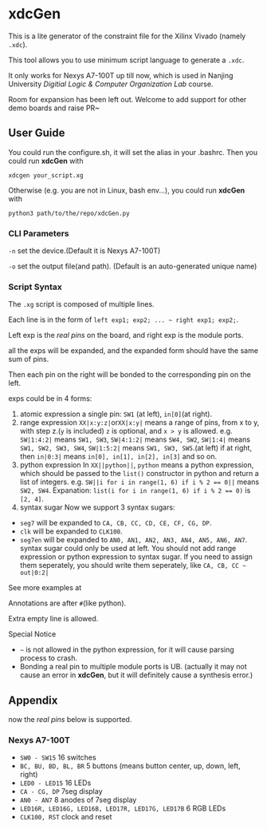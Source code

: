 # xdcGen
This is a lite generator of the constraint file for the Xilinx Vivado (namely `.xdc`). 

This tool allows you to use minimum script language to generate a `.xdc`. 

It only works for Nexys A7-100T up till now, which is used in Nanjing University *Digitial Logic & Computer Organization Lab* course. 

Room for expansion has been left out. Welcome to add support for other demo boards and raise PR~


## User Guide
You could run the configure.sh, it will set the alias in your .bashrc.
Then you could run **xdcGen** with
``` shell
xdcgen your_script.xg
```

Otherwise (e.g. you are not in Linux, bash env...), you could run **xdcGen** with
```
python3 path/to/the/repo/xdcGen.py
```
### CLI Parameters
`-n` set the device.(Default it is Nexys A7-100T)

`-o` set the output file(and path). (Default is an auto-generated unique name)
### Script Syntax
The `.xg` script is composed of multiple lines.

Each line is in the form of `left exp1; exp2; ... ~ right exp1; exp2;`.

Left exp is the *real pins* on the board, and right exp is the module ports.

all the exps will be expanded, and the expanded form should have the same sum of pins.

Then each pin on the right will be bonded to the corresponding pin on the left.

exps could be in 4 forms:

1. atomic expression
a single pin: `SW1` (at left), `in[0]`(at right).
2. range expression
`XX|x:y:z|`or`XX|x:y|` means a range of pins, from x to y, with step z.(`y` is included)
`z` is optional, and `x > y` is allowed.
e.g. `SW|1:4:2|` means `SW1, SW3`, `SW|4:1:2|` means `SW4, SW2`, `SW|1:4|` means `SW1, SW2, SW3, SW4`, `SW|1:5:2|` means `SW1, SW3, SW5`.(at left)
if at right, then `in|0:3|` means `in[0], in[1], in[2], in[3]` and so on.
3. python expression
In `XX||python||`, `python` means a python expression, which should be passed to the `list()` constructor in python and return a list of integers.
e.g. `SW||i for i in range(1, 6) if i % 2 == 0||` means `SW2, SW4`.
Expanation: `list(i for i in range(1, 6) if i % 2 == 0)` is `[2, 4]`.
4. syntax sugar
Now we support 3 syntax sugars:
- `seg7` will be expanded to `CA, CB, CC, CD, CE, CF, CG, DP`.
- `clk` will be expanded to `CLK100`.
- `seg7en` will be expanded to `AN0, AN1, AN2, AN3, AN4, AN5, AN6, AN7`.
syntax sugar could only be used at left.
You should not add range expression or python expression to syntax sugar.
If you need to assign them seperately, you should write them seperately, like
`CA, CB, CC ~ out|0:2|`

See more examples at [](./example.xg)

Annotations are after `#`(like python).

Extra empty line is allowed.

Special Notice
- `~` is not allowed in the python expression, for it will cause parsing process to crash.
- Bonding a real pin to multiple module ports is UB. (actually it may not cause an error in **xdcGen**, but it will definitely cause a synthesis error.)  

## Appendix
now the *real pins* below is supported.
### Nexys A7-100T
- `SW0 - SW15` 16 switches
- `BC, BU, BD, BL, BR` 5 buttons (means button center, up, down, left, right)
- `LED0 - LED15` 16 LEDs
- `CA - CG, DP`  7seg display
- `AN0 - AN7` 8 anodes of 7seg display
- `LED16R, LED16G, LED16B, LED17R, LED17G, LED17B` 6 RGB LEDs
- `CLK100, RST` clock and reset